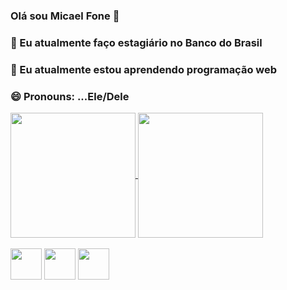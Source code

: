 ### Olá sou Micael Fone 👋



### 🔭 Eu atualmente faço estagiário no Banco do Brasil
###  🌱 Eu atualmente estou aprendendo programação web
###  😄 Pronouns: ...Ele/Dele
<a href="https://github.com/anuraghazra/github-readme-stats">
  <img height=200 align="center" src="https://github-readme-stats.vercel.app/api?username=MIcaelFone" />
</a>
<a href="https://github.com/anuraghazra/convoychat">
  <img height=200 align="center" src="https://github-readme-stats.vercel.app/api/top-langs?username=MIcaelFone&layout=compact&langs_count=8&card_width=320" />
</a>
<div style="display:inline-block"><br>
  <img src="https://cdn.jsdelivr.net/gh/devicons/devicon/icons/python/python-original-wordmark.svg" height=50 width=50> 
  <img src="https://cdn.jsdelivr.net/gh/devicons/devicon/icons/java/java-original-wordmark.svg"height=50 width=50>
  <img src="https://cdn.jsdelivr.net/gh/devicons/devicon/icons/javascript/javascript-original.svg" height=50 width=50>
</div>
